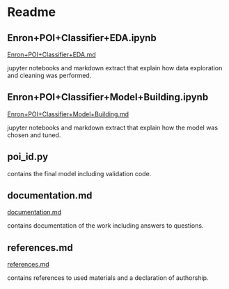 # Readme

## Enron+POI+Classifier+EDA.ipynb

[Enron+POI+Classifier+EDA.md](Enron+POI+Classifier+EDA.md)

jupyter notebooks and markdown extract that explain how data
exploration and cleaning was performed.

## Enron+POI+Classifier+Model+Building.ipynb

[Enron+POI+Classifier+Model+Building.md](Enron+POI+Classifier+Model+Building.md)

jupyter notebooks and markdown extract that explain how the
model was chosen and tuned.

## poi_id.py     

contains the final model including validation code.

## documentation.md

[documentation.md](documentation.md)

contains documentation of the work including answers to questions.

## references.md

[references.md](references.md)

contains references to used materials and a declaration of
authorship.

